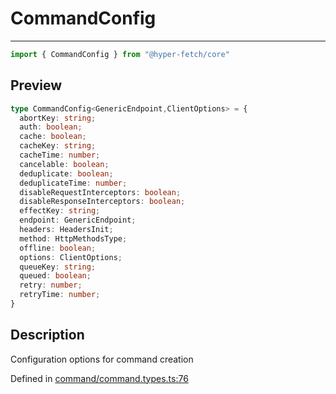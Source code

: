 

# CommandConfig

<div class="api-docs__separator" data-reactroot="">

---

</div><div class="api-docs__import" data-reactroot="">

```ts
import { CommandConfig } from "@hyper-fetch/core"
```

</div><div class="api-docs__section">

## Preview

</div><div class="api-docs__preview type">

```ts
type CommandConfig<GenericEndpoint,ClientOptions> = {
  abortKey: string; 
  auth: boolean; 
  cache: boolean; 
  cacheKey: string; 
  cacheTime: number; 
  cancelable: boolean; 
  deduplicate: boolean; 
  deduplicateTime: number; 
  disableRequestInterceptors: boolean; 
  disableResponseInterceptors: boolean; 
  effectKey: string; 
  endpoint: GenericEndpoint; 
  headers: HeadersInit; 
  method: HttpMethodsType; 
  offline: boolean; 
  options: ClientOptions; 
  queueKey: string; 
  queued: boolean; 
  retry: number; 
  retryTime: number; 
}
```

</div><div class="api-docs__section">

## Description

</div><div class="api-docs__description"><span class="api-docs__do-not-parse">

Configuration options for command creation

</span></div><p class="api-docs__definition">

Defined in [command/command.types.ts:76](https://github.com/BetterTyped/hyper-fetch/blob/0bdb96c0/packages/core/src/command/command.types.ts#L76)

</p>